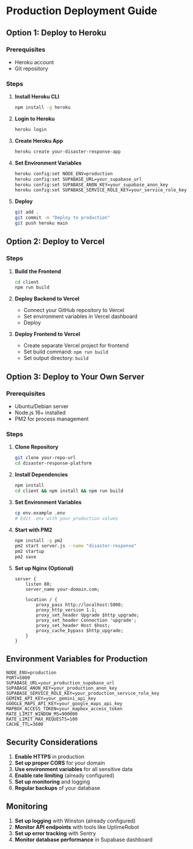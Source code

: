 # Production Deployment Guide

## Option 1: Deploy to Heroku

### Prerequisites
- Heroku account
- Git repository

### Steps
1. **Install Heroku CLI**
   ```bash
   npm install -g heroku
   ```

2. **Login to Heroku**
   ```bash
   heroku login
   ```

3. **Create Heroku App**
   ```bash
   heroku create your-disaster-response-app
   ```

4. **Set Environment Variables**
   ```bash
   heroku config:set NODE_ENV=production
   heroku config:set SUPABASE_URL=your_supabase_url
   heroku config:set SUPABASE_ANON_KEY=your_supabase_anon_key
   heroku config:set SUPABASE_SERVICE_ROLE_KEY=your_service_role_key
   ```

5. **Deploy**
   ```bash
   git add .
   git commit -m "Deploy to production"
   git push heroku main
   ```

## Option 2: Deploy to Vercel

### Steps
1. **Build the Frontend**
   ```bash
   cd client
   npm run build
   ```

2. **Deploy Backend to Vercel**
   - Connect your GitHub repository to Vercel
   - Set environment variables in Vercel dashboard
   - Deploy

3. **Deploy Frontend to Vercel**
   - Create separate Vercel project for frontend
   - Set build command: `npm run build`
   - Set output directory: `build`

## Option 3: Deploy to Your Own Server

### Prerequisites
- Ubuntu/Debian server
- Node.js 16+ installed
- PM2 for process management

### Steps
1. **Clone Repository**
   ```bash
   git clone your-repo-url
   cd disaster-response-platform
   ```

2. **Install Dependencies**
   ```bash
   npm install
   cd client && npm install && npm run build
   ```

3. **Set Environment Variables**
   ```bash
   cp env.example .env
   # Edit .env with your production values
   ```

4. **Start with PM2**
   ```bash
   npm install -g pm2
   pm2 start server.js --name "disaster-response"
   pm2 startup
   pm2 save
   ```

5. **Set up Nginx (Optional)**
   ```nginx
   server {
       listen 80;
       server_name your-domain.com;
       
       location / {
           proxy_pass http://localhost:5000;
           proxy_http_version 1.1;
           proxy_set_header Upgrade $http_upgrade;
           proxy_set_header Connection 'upgrade';
           proxy_set_header Host $host;
           proxy_cache_bypass $http_upgrade;
       }
   }
   ```

## Environment Variables for Production

```env
NODE_ENV=production
PORT=5000
SUPABASE_URL=your_production_supabase_url
SUPABASE_ANON_KEY=your_production_anon_key
SUPABASE_SERVICE_ROLE_KEY=your_production_service_role_key
GEMINI_API_KEY=your_gemini_api_key
GOOGLE_MAPS_API_KEY=your_google_maps_api_key
MAPBOX_ACCESS_TOKEN=your_mapbox_access_token
RATE_LIMIT_WINDOW_MS=900000
RATE_LIMIT_MAX_REQUESTS=100
CACHE_TTL=3600
```

## Security Considerations

1. **Enable HTTPS** in production
2. **Set up proper CORS** for your domain
3. **Use environment variables** for all sensitive data
4. **Enable rate limiting** (already configured)
5. **Set up monitoring** and logging
6. **Regular backups** of your database

## Monitoring

1. **Set up logging** with Winston (already configured)
2. **Monitor API endpoints** with tools like UptimeRobot
3. **Set up error tracking** with Sentry
4. **Monitor database performance** in Supabase dashboard 